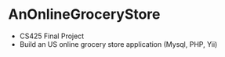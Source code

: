 # AnOnlineGroceryStore
* CS425 Final Project
* Build an US online grocery store application (Mysql, PHP, Yii)
